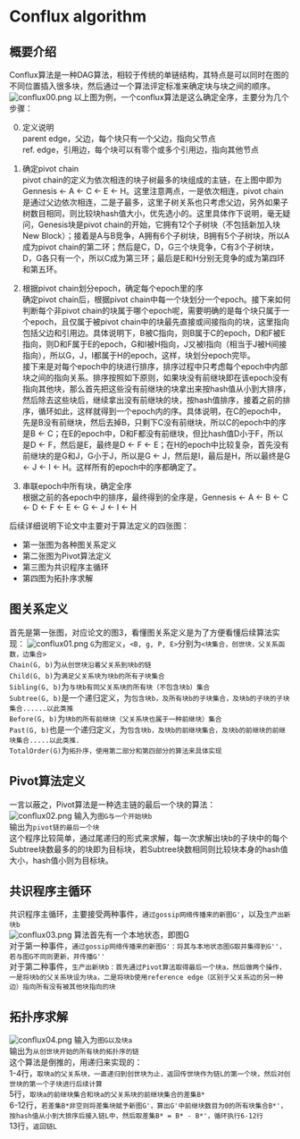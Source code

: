 # Conflux algorithm
## 概要介绍
Conflux算法是一种DAG算法，相较于传统的单链结构，其特点是可以同时在图的不同位置插入很多块，然后通过一个算法评定标准来确定块与块之间的顺序。
![conflux00.png](pic/conflux00.png)
以上图为例，一个conflux算法是这么确定全序，主要分为几个步骤：  

 0. 定义说明  
parent edge，父边，每个块只有一个父边，指向父节点  
ref. edge，引用边，每个块可以有零个或多个引用边，指向其他节点

 1. 确定pivot chain  
pivot chain的定义为依次相连的块子树最多的块组成的主链，在上图中即为Gennesis <- A <- C <- E <- H。这里注意两点，一是依次相连，pivot chain是通过父边依次相连，二是子最多，这里子树关系也只考虑父边，另外如果子树数目相同，则比较块hash值大小，优先选小的。这里具体作下说明，毫无疑问，Genesis块是pivot chain的开始，它拥有12个子树块（不包括新加入块New Block）；接着是A与B竞争，A拥有6个子树块，B拥有5个子树块，所以A成为pivot chain的第二环；然后是C，D，G三个块竞争，C有3个子树块，D，G各只有一个，所以C成为第三环；最后是E和H分别无竞争的成为第四环和第五环。

 2. 根据pivot chain划分epoch，确定每个epoch里的序  
确定pivot chain后，根据pivot chain中每一个块划分一个epoch。接下来如何判断每个非pivot chain的块属于哪个epoch呢，需要明确的是每个块只属于一个epoch，且仅属于被pivot chain中的块最先直接或间接指向的块，这里指向包括父边和引用边。具体说明下，B被C指向，则B属于C的epoch，D和F被E指向，则D和F属于E的epoch，G和I被H指向，J又被I指向（相当于J被H间接指向），所以G，J，I都属于H的epoch，这样，块划分epoch完毕。  
接下来是对每个epoch中的块进行排序，排序过程中只考虑每个epoch中内部块之间的指向关系。排序按照如下原则，如果块没有前继块即在该epoch没有指向其他块，那么首先把这些没有前继块的块拿出来按hash值从小到大排序，然后除去这些块后，继续拿出没有前继块的块，按hash值排序，接着之前的排序，循环如此，这样就得到一个epoch内的序。具体说明，在C的epoch中，先是B没有前继块，然后去掉B，只剩下C没有前继块，所以C的epoch中的序是B <- C；在E的epoch中，D和F都没有前继块，但比hash值D小于F，所以是D <- F，然后是E，最终是D <- F <- E；在H的epoch中比较复杂，首先没有前继块的是G和J，G小于J，所以是G <- J，然后是I，最后是H，所以最终是G <- J <- I <- H。这样所有的epoch中的序都确定了。

 3. 串联epoch中所有块，确定全序  
根据之前的各epoch中的排序，最终得到的全序是，Gennesis <- A <- B <- C <- D <- F <- E <- G <- J <- I <- H  

后续详细说明下论文中主要对于算法定义的四张图：  
  - 第一张图为各种图关系定义  
  - 第二张图为Pivot算法定义  
  - 第三图为共识程序主循环  
  - 第四图为拓扑序求解  

## 图关系定义
首先是第一张图，对应论文的图3，看懂图关系定义是为了方便看懂后续算法实现：
![conflux01.png](pic/conflux01.png)
`G`为`图定义`，`<B, g, P, E>`分别为`<块集合，创世块，父关系函数，边集合>`  
`Chain(G, b)`为`从创世块沿着父关系到块b的链`  
`Child(G, b)`为`满足父关系块为块b的所有子块集合`  
`Sibling(G, b)`为`与块b有同父关系块的所有块（不包含块b）集合`  
`Subtree(G, b)`是一个递归定义，为`包含块b，及所有块b的子块集合，及块b的子块的子块集合......以此类推`  
`Before(G, b)`为`块b的所有前继块（父关系块也属于一种前继块）集合`  
`Past(G, b)`也是一个递归定义，为`包含块b，及块b的前继块集合，及块b的前继块的前继块集合.....以此类推.`  
`TotalOrder(G)`为`拓扑序，使用第二部分和第四部分的算法来具体实现`  

## Pivot算法定义
一言以蔽之，Pivot算法是一种选主链的最后一个块的算法：  
![conflux02.png](pic/conflux02.png)
输入为`图G与一个开始块b`  
输出为`pivot链的最后一个块`  
这个程序比较简单，通过尾递归的形式来求解，每一次求解出块b的子块中的每个Subtree块数最多的的块即为目标块，若Subtree块数相同则比较块本身的hash值大小，hash值小则为目标块。  

## 共识程序主循环
共识程序主循环，主要接受两种事件，`通过gossip网络传播来的新图G'`，以及`生产出新块b`  
![conflux03.png](pic/conflux03.png)
算法首先有一个本地状态，即图G  
对于第一种事件，`通过gossip网络传播来的新图G'：将其与本地状态图G取并集得到G''，若与图G不同则更新，并传播G''`  
对于第二种事件，`生产出新块b：首先通过Pivot算法取得最后一个块a，然后做两个操作，一是将块b的父关系块设为块a，二是将块b使用reference edge（区别于父关系边的另一种边）指向所有没有被其他块指向的块`  

## 拓扑序求解
![conflux04.png](pic/conflux04.png)
输入为`图G以及块a`  
输出为`从创世块开始的所有块的拓扑序的链`  
这个算法是倒推的，用递归来实现的：  
1-4行，`取块a的父关系块，一直递归到创世块为止，返回传世块作为链L的第一个块，然后对创世块的第一个子块进行后续计算`  
5行，`取块a的前继块集合和块a的父关系块的前继块集合的差集B*`  
6-12行，`若差集B*非空则将差集块赋予新图G'，算出G'中前继块数目为0的所有块集合B*'，按hash值从小到大排序后接入链L中，然后取差集B* = B* - B*'，循环执行6-12行`  
13行，`返回链L`
